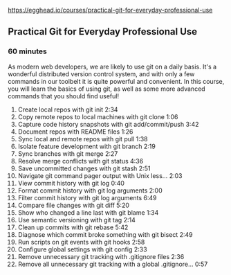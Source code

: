 https://egghead.io/courses/practical-git-for-everyday-professional-use
## Practical Git for Everyday Professional Use
### 60 minutes

As modern web developers, we are likely to use git on a daily basis. It's a wonderful distributed version control system, and with only a few commands in our toolbelt it is quite powerful and convenient. In this course, you will learn the basics of using git, as well as some more advanced commands that you should find useful!  

1. Create local repos with git init 2:34
2. Copy remote repos to local machines with git clone 1:06
3. Capture code history snapshots with git add/commit/push 3:42
4. Document repos with README files 1:26
5. Sync local and remote repos with git pull 1:38
6. Isolate feature development with git branch 2:19
7. Sync branches with git merge 2:27
8. Resolve merge conflicts with git status 4:36
9. Save uncommitted changes with git stash 2:51
10. Navigate git command pager output with Unix less… 2:03
11. View commit history with git log 0:40
12. Format commit history with git log arguments 2:00
13. Filter commit history with git log arguments 6:49
14. Compare file changes with git diff 5:20
15. Show who changed a line last with git blame 1:34
16. Use semantic versioning with git tag 2:14
17. Clean up commits with git rebase 5:42
18. Diagnose which commit broke something with git bisect 2:49
19. Run scripts on git events with git hooks 2:58
20. Configure global settings with git config 2:33
21. Remove unnecessary git tracking with .gitignore files 2:36
22. Remove all unnecessary git tracking with a global .gitignore… 0:57
